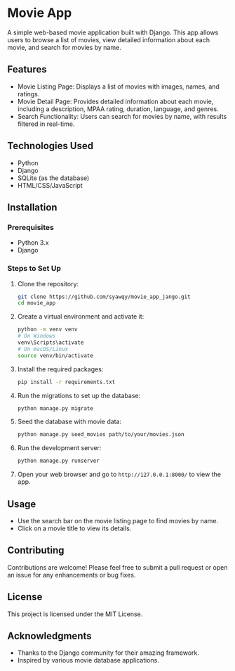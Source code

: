 # Movie App

A simple web-based movie application built with Django. This app allows users to browse a list of movies, view detailed information about each movie, and search for movies by name.

## Features

- Movie Listing Page: Displays a list of movies with images, names, and ratings.
- Movie Detail Page: Provides detailed information about each movie, including a description, MPAA rating, duration, language, and genres.
- Search Functionality: Users can search for movies by name, with results filtered in real-time.

## Technologies Used

- Python
- Django
- SQLite (as the database)
- HTML/CSS/JavaScript

## Installation

### Prerequisites

- Python 3.x
- Django

### Steps to Set Up

1. Clone the repository:
   ```bash
   git clone https://github.com/syawqy/movie_app_jango.git
   cd movie_app
   ```

2. Create a virtual environment and activate it:
   ```bash
   python -m venv venv
   # On Windows
   venv\Scripts\activate
   # On macOS/Linux
   source venv/bin/activate
   ```

3. Install the required packages:
   ```bash
   pip install -r requirements.txt
   ```

4. Run the migrations to set up the database:
   ```bash
   python manage.py migrate
   ```

5. Seed the database with movie data:
   ```bash
   python manage.py seed_movies path/to/your/movies.json
   ```

6. Run the development server:
   ```bash
   python manage.py runserver
   ```

7. Open your web browser and go to `http://127.0.0.1:8000/` to view the app.

## Usage

- Use the search bar on the movie listing page to find movies by name.
- Click on a movie title to view its details.

## Contributing

Contributions are welcome! Please feel free to submit a pull request or open an issue for any enhancements or bug fixes.

## License

This project is licensed under the MIT License.

## Acknowledgments

- Thanks to the Django community for their amazing framework.
- Inspired by various movie database applications.
